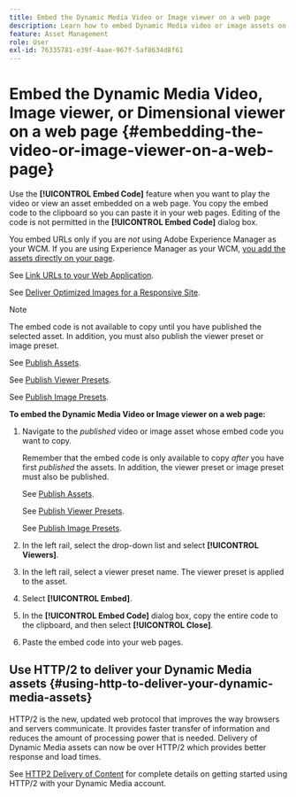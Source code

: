 ```yaml
---
title: Embed the Dynamic Media Video or Image viewer on a web page
description: Learn how to embed Dynamic Media video or image assets on a web page.
feature: Asset Management
role: User
exl-id: 76335781-e39f-4aae-967f-5af8634d8f61
---
```

# Embed the Dynamic Media Video, Image viewer, or Dimensional viewer on a web page {#embedding-the-video-or-image-viewer-on-a-web-page}

Use the **[!UICONTROL Embed Code]** feature when you want to play the video or view an asset embedded on a web page. You copy the embed code to the clipboard so you can paste it in your web pages. Editing of the code is not permitted in the **[!UICONTROL Embed Code]** dialog box.

You embed URLs only if you are _not_ using Adobe Experience Manager as your WCM. If you are using Experience Manager as your WCM, [you add the assets directly on your page](adding-dynamic-media-assets-to-pages.md).

See [Link URLs to your Web Application](linking-urls-to-yourwebapplication.md).

See [Deliver Optimized Images for a Responsive Site](responsive-site.md).

>[!NOTE]
>
>The embed code is not available to copy until you have published the selected asset. In addition, you must also publish the viewer preset or image preset.
>
>See [Publish Assets](publishing-dynamicmedia-assets.md).
>
>See [Publish Viewer Presets](managing-viewer-presets.md#publishing-viewer-presets).
>
>See [Publish Image Presets](managing-image-presets.md#publishing-image-presets).

**To embed the Dynamic Media Video or Image viewer on a web page:**

1. Navigate to the *published* video or image asset whose embed code you want to copy.

   Remember that the embed code is only available to copy *after* you have first *published* the assets. In addition, the viewer preset or image preset must also be published.

   See [Publish Assets](publishing-dynamicmedia-assets.md).

   See [Publish Viewer Presets](managing-viewer-presets.md#publishing-viewer-presets).

   See [Publish Image Presets](managing-image-presets.md#publishing-image-presets).

1. In the left rail, select the drop-down list and select **[!UICONTROL Viewers]**.
1. In the left rail, select a viewer preset name. The viewer preset is applied to the asset.
1. Select **[!UICONTROL Embed]**.
1. In the **[!UICONTROL Embed Code]** dialog box, copy the entire code to the clipboard, and then select **[!UICONTROL Close]**.
1. Paste the embed code into your web pages.

## Use HTTP/2 to deliver your Dynamic Media assets {#using-http-to-deliver-your-dynamic-media-assets}

HTTP/2 is the new, updated web protocol that improves the way browsers and servers communicate. It provides faster transfer of information and reduces the amount of processing power that is needed. Delivery of Dynamic Media assets can now be over HTTP/2 which provides better response and load times.

See [HTTP2 Delivery of Content](http2faq.md) for complete details on getting started using HTTP/2 with your Dynamic Media account.
